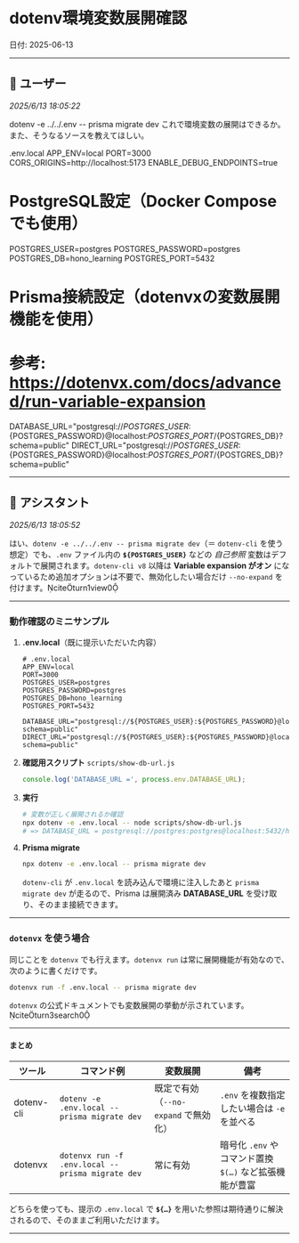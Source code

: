 # dotenv環境変数展開確認

日付: 2025-06-13

---

## 👤 ユーザー
*2025/6/13 18:05:22*

dotenv -e ../../.env -- prisma migrate dev
これで環境変数の展開はできるか。 
また、そうなるソースを教えてほしい。 

 .env.local
APP\_ENV=local
PORT=3000
CORS\_ORIGINS=http://localhost:5173
ENABLE\_DEBUG\_ENDPOINTS=true

# PostgreSQL設定（Docker Composeでも使用）
POSTGRES\_USER=postgres
POSTGRES\_PASSWORD=postgres
POSTGRES\_DB=hono\_learning
POSTGRES\_PORT=5432

# Prisma接続設定（dotenvxの変数展開機能を使用）
# 参考: https://dotenvx.com/docs/advanced/run-variable-expansion
DATABASE\_URL="postgresql://${POSTGRES\_USER}:${POSTGRES\_PASSWORD}@localhost:${POSTGRES\_PORT}/${POSTGRES\_DB}?schema=public"
DIRECT\_URL="postgresql://${POSTGRES\_USER}:${POSTGRES\_PASSWORD}@localhost:${POSTGRES\_PORT}/${POSTGRES\_DB}?schema=public"

---

## 🤖 アシスタント
*2025/6/13 18:05:52*

はい、`dotenv -e ../../.env -- prisma migrate dev`（＝ `dotenv-cli` を使う想定）でも、`.env` ファイル内の **`${POSTGRES_USER}`** などの *自己参照* 変数はデフォルトで展開されます。`dotenv-cli v8` 以降は **Variable expansion がオン** になっているため追加オプションは不要で、無効化したい場合だけ `--no-expand` を付けます。citeturn1view0

---

### 動作確認のミニサンプル

1. **.env.local**（既に提示いただいた内容）

   ```dotenv
   # .env.local
   APP_ENV=local
   PORT=3000
   POSTGRES_USER=postgres
   POSTGRES_PASSWORD=postgres
   POSTGRES_DB=hono_learning
   POSTGRES_PORT=5432

   DATABASE_URL="postgresql://${POSTGRES_USER}:${POSTGRES_PASSWORD}@localhost:${POSTGRES_PORT}/${POSTGRES_DB}?schema=public"
   DIRECT_URL="postgresql://${POSTGRES_USER}:${POSTGRES_PASSWORD}@localhost:${POSTGRES_PORT}/${POSTGRES_DB}?schema=public"
   ```

2. **確認用スクリプト** `scripts/show-db-url.js`

   ```js
   console.log('DATABASE_URL =', process.env.DATABASE_URL);
   ```

3. **実行**

   ```bash
   # 変数が正しく展開されるか確認
   npx dotenv -e .env.local -- node scripts/show-db-url.js
   # => DATABASE_URL = postgresql://postgres:postgres@localhost:5432/hono_learning?schema=public
   ```

4. **Prisma migrate**

   ```bash
   npx dotenv -e .env.local -- prisma migrate dev
   ```

   `dotenv-cli` が `.env.local` を読み込んで環境に注入したあと `prisma migrate dev` が走るので、Prisma は展開済み **DATABASE_URL** を受け取り、そのまま接続できます。

---

### `dotenvx` を使う場合

同じことを `dotenvx` でも行えます。`dotenvx run` は常に展開機能が有効なので、次のように書くだけです。

```bash
dotenvx run -f .env.local -- prisma migrate dev
```

`dotenvx` の公式ドキュメントでも変数展開の挙動が示されています。citeturn3search0

---

#### まとめ

| ツール | コマンド例 | 変数展開 | 備考 |
|-------|-----------|----------|------|
| dotenv-cli | `dotenv -e .env.local -- prisma migrate dev` | 既定で有効（`--no-expand` で無効化） | `.env` を複数指定したい場合は `-e` を並べる |
| dotenvx | `dotenvx run -f .env.local -- prisma migrate dev` | 常に有効 | 暗号化 `.env` やコマンド置換 `$(…)` など拡張機能が豊富 |

どちらを使っても、提示の `.env.local` で **`${…}`** を用いた参照は期待通りに解決されるので、そのままご利用いただけます。

---
